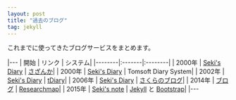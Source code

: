 ```yaml
---
layout: post
title: "過去のブログ"
tag: jekyll
---
```

これまでに使ってきたブログサービスをまとめます。

|---
| 開始   | リンク | システム|
|--------|:-------|:--------|
| 2000年 | [Seki's Diary](http://seki.webmasters.gr.jp/diary/summary.html) | [さざんか](http://seki.webmasters.gr.jp/diary/200001_1.html#2000-01-22)|
| 2000年 | [Seki's Diary](http://seki.webmasters.gr.jp/diary/summary.html) | Tomsoft Diary System|
| 2002年 | [Seki's Diary](http://seki.webmasters.gr.jp/tdiary/) | [tDiary](http://www.tdiary.org/)|
| 2006年 | [Seki's Diary](http://seki.sblo.jp/archives/200609-1.html) | [さくらのブログ](http://www.sakura.ne.jp/blog/)|
| 2014年 | [ブログ](http://researchmap.jp/sekik/%E3%83%96%E3%83%AD%E3%82%B0/) | [Researchmap](http://researchmap.jp/)|
| 2015年 | [Seki's note](http://sekika.github.io) | [Jekyll](http://jekyllrb.com/) と [Bootstrap](http://builtwithbootstrap.com/)|
|---
